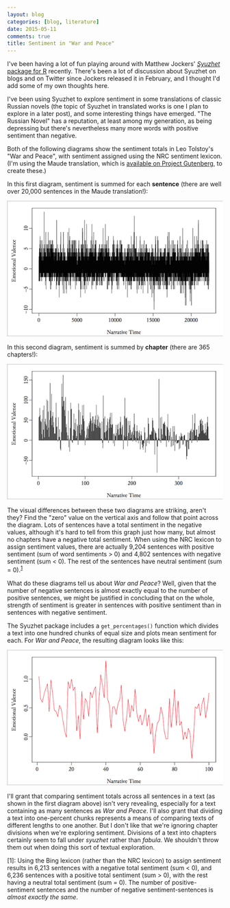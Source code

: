 ```yaml
---
layout: blog
categories: [blog, literature] 
date: 2015-05-11
comments: true
title: Sentiment in "War and Peace"
---
```


I've been having a lot of fun playing around with Matthew Jockers'
[*Syuzhet* package for R][syuzhetpackage] recently. There's been a lot
of discussion about Syuzhet on blogs and on Twitter since Jockers
released it in February, and I thought I'd add some of my own thoughts
here.

I've been using Syuzhet to explore sentiment in some translations of
classic Russian novels (the topic of Syuzhet in translated works is
one I plan to explore in a later post), and some interesting things
have emerged. "The Russian Novel" has a reputation, at least among my
generation, as being depressing but there's nevertheless many more
words with positive sentiment than negative.

Both of the following diagrams show the sentiment totals in Leo
Tolstoy's "War and Peace", with sentiment assigned using the NRC
sentiment lexicon. (I'm using the Maude translation, which is
[available on Project Gutenberg][gb], to create these.)

In this first diagram, sentiment is summed for each **sentence** (there
are well over 20,000 sentences in the Maude translation!):

![Sentence-level sentiment totals in "War and Peace](/images/2015-05-11/WarAndPeace_nrc_sentence_600.png "Sentence-level sentiment totals in 'War and Peace'")

In this second diagram, sentiment is summed by **chapter** (there are
365 chapters!):

![Chapter-level sentiment totals in "War and Peace](/images/2015-05-11/WarAndPeace_nrc_chapter_600.png "Chapter-level sentiment totals in 'War and Peace'")

The visual differences between these two diagrams are striking, aren't
they? Find the "zero" value on the vertical axis and follow that point
across the diagram. Lots of sentences have a total sentiment in the
negative values, although it's hard to tell from this graph just how
many, but almost no chapters have a negative total sentiment. When
using the NRC lexicon to assign sentiment values, there are actually
9,204 sentences with positive sentiment (sum of word sentiments > 0)
and 4,802 sentences with negative sentiment (sum < 0). The rest of the
sentences have neutral sentiment (sum = 0).<sup>[1](#fn1)</sup>

What do these diagrams tell us about *War and Peace*? Well, given that
the number of negative sentences is almost exactly equal to the number
of positive sentences, we might be justified in concluding that on the
whole, strength of sentiment is greater in sentences with positive
sentiment than in sentences with negative sentiment.

The Syuzhet package includes a `get_percentages()` function which
divides a text into one hundred chunks of equal size and plots mean
sentiment for each. For *War and Peace*, the resulting diagram looks
like this:

![Sentiment in "War and Peace" by percentage-based mean values](/images/2015-05-11/WarAndPeace_nrc_percentage_600.png "Sentiment in 'War and Peace' by percentage-based mean values")

I'll grant that comparing sentiment totals across all sentences in a
text (as shown in the first diagram above) isn't very revealing,
especially for a text containing as many sentences as *War and
Peace*. I'll also grant that dividing a text into one-percent chunks
represents a means of comparing texts of different lengths to one
another. But I don't like that we're ignoring chapter divisions when
we're exploring sentiment. Divisions of a text into chapters certainly
seem to fall under *syuzhet* rather than *fabula*. We shouldn't throw
them out when doing this sort of textual exploration.

<a name="fn1">[1]</a>: Using the Bing lexicon (rather than the NRC
lexicon) to assign sentiment results in 6,213 sentences with a
negative total sentiment (sum < 0), and 6,236 sentences with a
positive total sentiment (sum > 0), with the rest having a neutral
total sentiment (sum = 0). The number of positive-sentiment sentences
and the number of negative sentiment-sentences is *almost exactly the
same*.

[syuzhetpackage]: http://www.matthewjockers.net/2015/02/02/syuzhet/
[gb]: http://www.gutenberg.org/ebooks/2600

